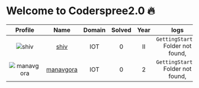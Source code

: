 
Welcome to Coderspree2.0 🔥
==========================
  
  

|Profile|Name|Domain|Solved|Year|logs|
| :---: | :---: | :---: | :---: | :---: | :---: |
|![shiv](https://avatars.githubusercontent.com/u/91796347?v=4&s=100)|[shiv](https://github.com/eclos-2002)|IOT|0|II|`GettingStarted` Folder not found, |
|![manavgora](https://avatars.githubusercontent.com/u/106159847?v=4&s=100)|[manavgora](https://github.com/ManavGora)|IOT|0|2|`GettingStarted` Folder not found, |

